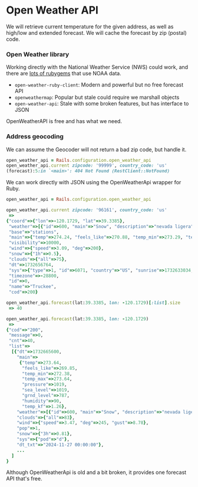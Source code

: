 # Open Weather API

We will retrieve current temperature for the given address,
as well as high/low and extended forecast.
We will cache the forecast by zip (postal) code.

### Open Weather library

Working directly with the National Weather Service (NWS) could work,
and there are [lots of rubygems](https://rubygems.org/search?query=NOAA)
that use NOAA data. 

- `open-weather-ruby-client`: Modern and powerful but no free forecast API
- `openweathermap`: Popular but stale could require we marshall objects
- `open-weather-api`: Stale with some broken features, but has interface to JSON

OpenWeatherAPI is free and has what we need.

### Address geocoding

We can assume the Geocoder will not return a bad zip code, but handle it.

```rb
open_weather_api = Rails.configuration.open_weather_api
open_weather_api.current zipcode: '99999', country_code: 'us'
(forecast):5:in `<main>': 404 Not Found (RestClient::NotFound)
```

We can work directly with JSON using the OpenWeatherApi wrapper for Ruby.

```rb
open_weather_api = Rails.configuration.open_weather_api

open_weather_api.current zipcode: '96161', country_code: 'us'
 => 
{"coord"=>{"lon"=>-120.1729, "lat"=>39.3385},
 "weather"=>[{"id"=>600, "main"=>"Snow", "description"=>"nevada ligera", "icon"=>"13d"}],
 "base"=>"stations",
 "main"=>{"temp"=>274.24, "feels_like"=>270.88, "temp_min"=>273.29, "temp_max"=>276.94, "pressure"=>1018, "humidity"=>86, "sea_level"=>1018, "grnd_level"=>786},
 "visibility"=>10000,
 "wind"=>{"speed"=>3.09, "deg"=>200},
 "snow"=>{"1h"=>0.5},
 "clouds"=>{"all"=>75},
 "dt"=>1732656764,
 "sys"=>{"type"=>1, "id"=>6071, "country"=>"US", "sunrise"=>1732633034, "sunset"=>1732667974},
 "timezone"=>-28800,
 "id"=>0,
 "name"=>"Truckee",
 "cod"=>200} 

open_weather_api.forecast(lat:39.3385, lon: -120.1729)[:list].size
 => 40

open_weather_api.forecast(lat:39.3385, lon: -120.1729)
 => 
{"cod"=>"200",
 "message"=>0,
 "cnt"=>40,
 "list"=>
  [{"dt"=>1732665600,
    "main"=>
     {"temp"=>273.64,
      "feels_like"=>269.85,
      "temp_min"=>272.38,
      "temp_max"=>273.64,
      "pressure"=>1019,
      "sea_level"=>1019,
      "grnd_level"=>787,
      "humidity"=>90,
      "temp_kf"=>1.26},
    "weather"=>[{"id"=>600, "main"=>"Snow", "description"=>"nevada ligera", "icon"=>"13d"}],
    "clouds"=>{"all"=>83},
    "wind"=>{"speed"=>3.47, "deg"=>245, "gust"=>8.78},
    "pop"=>1,
    "snow"=>{"3h"=>0.81},
    "sys"=>{"pod"=>"d"},
    "dt_txt"=>"2024-11-27 00:00:00"},
    ...
  ]
}
```

Although OpenWeatherApi is old and a bit broken, it provides one forecast API that's free.
